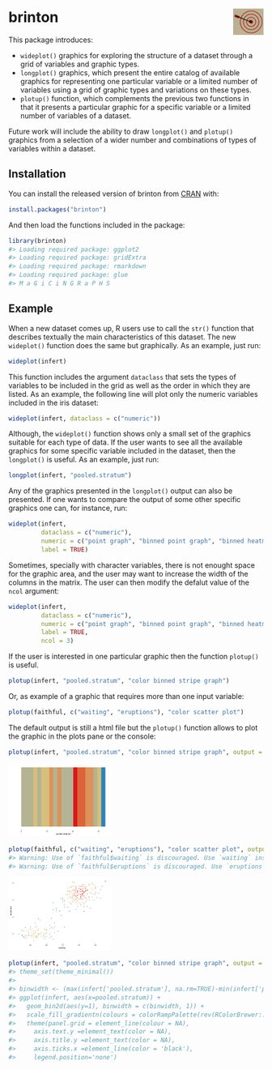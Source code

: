 
<!-- README.md is generated from README.Rmd. Please edit that file -->

# brinton <img src="man/figures/logo.png" align="right" alt="" width="60" />

This package introduces:

  - `wideplot()` graphics for exploring the structure of a dataset
    through a grid of variables and graphic types.
  - `longplot()` graphics, which present the entire catalog of available
    graphics for representing one particular variable or a limited
    number of variables using a grid of graphic types and variations on
    these types.
  - `plotup()` function, which complements the previous two functions in
    that it presents a particular graphic for a specific variable or a
    limited number of variables of a dataset.

Future work will include the ability to draw `longplot()` and `plotup()`
graphics from a selection of a wider number and combinations of types of
variables within a dataset.

## Installation

You can install the released version of brinton from
[CRAN](https://CRAN.R-project.org) with:

``` r
install.packages("brinton")
```

And then load the functions included in the package:

``` r
library(brinton)
#> Loading required package: ggplot2
#> Loading required package: gridExtra
#> Loading required package: rmarkdown
#> Loading required package: glue
#> M a G i C i N G R a P H S
```

## Example

When a new dataset comes up, R users use to call the `str()` function
that describes textually the main characteristics of this dataset. The
new `wideplot()` function does the same but graphically. As an example,
just run:

``` r
wideplot(infert)
```

This function includes the argument `dataclass` that sets the types of
variables to be included in the grid as well as the order in which they
are listed. As an example, the following line will plot only the numeric
variables included in the iris dataset:

``` r
wideplot(infert, dataclass = c("numeric"))
```

Although, the `wideplot()` function shows only a small set of the
graphics suitable for each type of data. If the user wants to see all
the available graphics for some specific variable included in the
dataset, then the `longplot()` is useful. As an example, just run:

``` r
longplot(infert, "pooled.stratum")
```

Any of the graphics presented in the `longplot()` output can also be
presented. If one wants to compare the output of some other specific
graphics one can, for instance, run:

``` r
wideplot(infert,
         dataclass = c("numeric"),
         numeric = c("point graph", "binned point graph", "binned heatmap"),
         label = TRUE)
```

Sometimes, specially with character variables, there is not enought
space for the graphic area, and the user may want to increase the width
of the columns in the matrix. The user can then modify the defalut value
of the `ncol` argument:

``` r
wideplot(infert,
         dataclass = c("numeric"),
         numeric = c("point graph", "binned point graph", "binned heatmap"),
         label = TRUE,
         ncol = 3)
```

If the user is interested in one particular graphic then the function
`plotup()` is useful.

``` r
plotup(infert, "pooled.stratum", "color binned stripe graph")
```

Or, as example of a graphic that requires more than one input variable:

``` r
plotup(faithful, c("waiting", "eruptions"), "color scatter plot")
```

The default output is still a html file but the `plotup()` function
allows to plot the graphic in the plots pane or the console:

``` r
plotup(infert, "pooled.stratum", "color binned stripe graph", output = "plots pane")
```

<img src="man/figures/README-plotspane1-1.png" width="40%" />

``` r
plotup(faithful, c("waiting", "eruptions"), "color scatter plot", output = "plots pane")
#> Warning: Use of `faithful$waiting` is discouraged. Use `waiting` instead.
#> Warning: Use of `faithful$eruptions` is discouraged. Use `eruptions` instead.
```

<img src="man/figures/README-plotspane2-1.png" width="40%" />

``` r
plotup(infert, "pooled.stratum", "color binned stripe graph", output = "console")
#> theme_set(theme_minimal())
#> 
#> binwidth <- (max(infert['pooled.stratum'], na.rm=TRUE)-min(infert['pooled.stratum'], na.rm=TRUE))/20
#> ggplot(infert, aes(x=pooled.stratum)) +
#>   geom_bin2d(aes(y=1), binwidth = c(binwidth, 1)) +
#>   scale_fill_gradientn(colours = colorRampPalette(rev(RColorBrewer::brewer.pal(4, 'Spectral')))(3)) +
#>   theme(panel.grid = element_line(colour = NA),
#>     axis.text.y =element_text(color = NA),
#>     axis.title.y =element_text(color = NA),
#>     axis.ticks.x =element_line(color = 'black'),
#>     legend.position='none')
```
